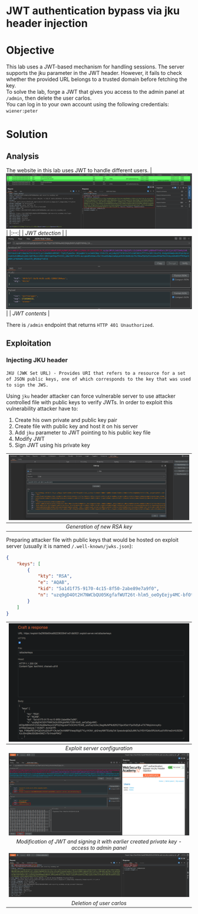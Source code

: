 # JWT authentication bypass via jku header injection
# Objective
This lab uses a JWT-based mechanism for handling sessions. The server supports the jku parameter in the JWT header. However, it fails to check whether the provided URL belongs to a trusted domain before fetching the key. \
To solve the lab, forge a JWT that gives you access to the admin panel at `/admin`, then delete the user carlos.\
You can log in to your own account using the following credentials: `wiener:peter`
# Solution
## Analysis
The website in this lab uses JWT to handle different users.
|![](Images/image-31.png)|
|:--:| 
| *JWT detection* |
|![](Images/image-32.png)|
| *JWT contents* |

There is `/admin` endpoint that returns `HTTP 401 Unauthorized`.

## Exploitation
### Injecting JKU header
```
JKU (JWK Set URL) - Provides URI that refers to a resource for a set of JSON public keys, one of which corresponds to the key that was used to sign the JWS.
```

Using `jku` header attacker can force vulnerable server to use attacker controlled file with public keys to verify JWTs. In order to exploit this vulnerability attacker have to:
1. Create his own private and public key pair
2. Create file with public key and host it on his server
3. Add `jku` parameter to JWT pointing to his public key file
4. Modify JWT
5. Sign JWT using his private key

|![](Images/image-34.png)|
|:--:| 
| *Generation of new RSA key* |

Preparing attacker file with public keys that would be hosted on exploit server (usually it is named `/.well-known/jwks.json`):
```json
{
    "keys": [
        {
            "kty": "RSA",
            "e": "AQAB",
            "kid": "5a1d1f75-9170-4c15-8f50-2abe89e7a9f0",
            "n": "uzq9gD4Ot2H7NWCbQU05KgfafWUT26t-hlm5_oeOyEejy4MC-bfOtpI98h02VCOVlnNoMIeHocsVQPG2Xqyxb4TirGOHUTE4iB_uooTuq1b3vL3IegWuNP9c82fQ7GpvX5st1FpoToEly6-eTX7WqUmnrxyKz-wY6twOawycp-7-5Q9ZT--4cnQnTR-hpe_FtWjwREQHQjDcKoZjSctP1OkJwCknhM6FtVway50gS7YLy1KXtrI_qh2rwyNWTEiz6q7ef-3ywsvbrqb3s2uWk7sUYEhYQidv5RUIcKiusXV8Vnw2vHUSD8nXJrJ0mIjWe3SGBm0WZ1rTb1HxdrPIKQ"
        }
    ]
}
```

|![](Images/image-35.png)|
|:--:| 
| *Exploit server configuration* |
|![](Images/image-36.png)|
| *Modification of JWT and signing it with earlier created private key - access to admin panel* |
|![](Images/image-37.png)|
| *Deletion of user carlos* |